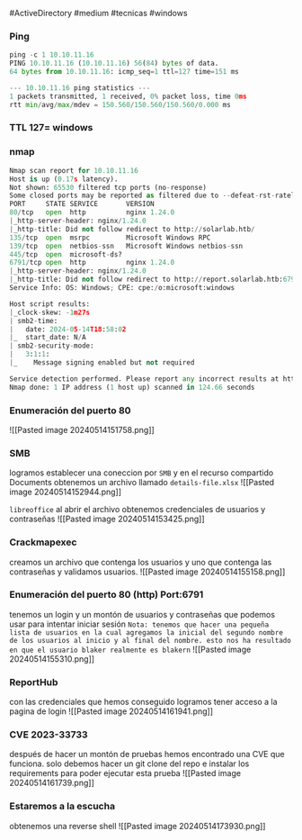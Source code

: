 #ActiveDirectory #medium #tecnicas #windows
### Ping
```python
ping -c 1 10.10.11.16
PING 10.10.11.16 (10.10.11.16) 56(84) bytes of data.
64 bytes from 10.10.11.16: icmp_seq=1 ttl=127 time=151 ms

--- 10.10.11.16 ping statistics ---
1 packets transmitted, 1 received, 0% packet loss, time 0ms
rtt min/avg/max/mdev = 150.560/150.560/150.560/0.000 ms
```

### TTL 127= windows

### nmap
```python
Nmap scan report for 10.10.11.16
Host is up (0.17s latency).
Not shown: 65530 filtered tcp ports (no-response)
Some closed ports may be reported as filtered due to --defeat-rst-ratelimit
PORT     STATE SERVICE       VERSION
80/tcp   open  http          nginx 1.24.0
|_http-server-header: nginx/1.24.0
|_http-title: Did not follow redirect to http://solarlab.htb/
135/tcp  open  msrpc         Microsoft Windows RPC
139/tcp  open  netbios-ssn   Microsoft Windows netbios-ssn
445/tcp  open  microsoft-ds?
6791/tcp open  http          nginx 1.24.0
|_http-server-header: nginx/1.24.0
|_http-title: Did not follow redirect to http://report.solarlab.htb:6791/
Service Info: OS: Windows; CPE: cpe:/o:microsoft:windows

Host script results:
|_clock-skew: -1m27s
| smb2-time: 
|   date: 2024-05-14T18:58:02
|_  start_date: N/A
| smb2-security-mode: 
|   3:1:1: 
|_    Message signing enabled but not required

Service detection performed. Please report any incorrect results at https://nmap.org/submit/ .
Nmap done: 1 IP address (1 host up) scanned in 124.66 seconds
```

### Enumeración del puerto 80

![[Pasted image 20240514151758.png]]

### SMB
logramos establecer una coneccion por `SMB` y en el recurso compartido Documents obtenemos un archivo llamado `details-file.xlsx`
![[Pasted image 20240514152944.png]]

`libreoffice`
al abrir el archivo obtenemos credenciales de usuarios y contraseñas 
![[Pasted image 20240514153425.png]]

### Crackmapexec
creamos un archivo que contenga los usuarios y uno que contenga las contraseñas y validamos usuarios. 
![[Pasted image 20240514155158.png]]

### Enumeración del puerto 80 (http) Port:6791
tenemos un login y un montón de usuarios y contraseñas que podemos usar para intentar iniciar sesión
`Nota: tenemos que hacer una pequeña lista de usuarios en la cual agregamos la inicial del segundo nombre de los usuarios al inicio y al final del nombre. esto nos ha resultado en que el usuario blaker realmente es blakern`
![[Pasted image 20240514155310.png]]

### ReportHub
con las credenciales que hemos conseguido logramos tener acceso a la pagina de login
![[Pasted image 20240514161941.png]]

### CVE 2023-33733
después de hacer un montón de pruebas hemos encontrado una CVE que funciona. solo debemos hacer un git clone del repo e instalar los requirements para poder ejecutar esta prueba
![[Pasted image 20240514161739.png]]

### Estaremos a la escucha
obtenemos una reverse shell
![[Pasted image 20240514173930.png]]